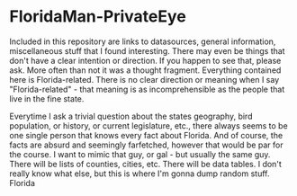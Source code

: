 # FloridaMan-PrivateEye
Included in this repository are links to datasources, general information, miscellaneous stuff that I found interesting. There may even be things that don't have a clear intention or direction. If you happen to see that, please ask. More often than not it was a thought fragment.
Everything contained here is Florida-related. There is no clear direction or meaning when I say "Florida-related" - that meaning is as incomprehensible as the people that live in the fine state.

Everytime I ask a trivial question about the states geography, bird population, or history, or current legislature, etc., there always seems to be one single person that knows every fact about Florida. And of course, the facts are absurd and seemingly farfetched, however that would be par for the course. 
I want to mimic that guy, or gal - but usually the same guy. 
There will be lists of counties, cities, etc. There will be data tables. I don't really know what else, but this is where I'm gonna dump random stuff. Florida
